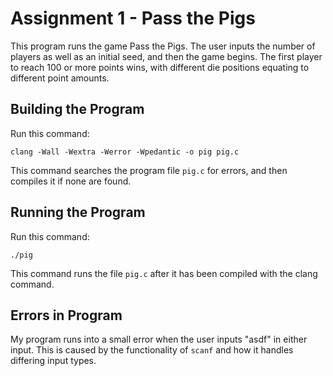 # Assignment 1 - Pass the Pigs

This program runs the game Pass the Pigs. The user inputs the number of players as well as an initial seed, and then the game begins. The first player to reach 100 or more points wins, with different die positions equating to different point amounts.

## Building the Program

Run this command:

```
clang -Wall -Wextra -Werror -Wpedantic -o pig pig.c
```

This command searches the program file `pig.c` for errors, and then compiles it if none are found.

## Running the Program

Run this command:

```
./pig
```

This command runs the file `pig.c` after it has been compiled with the clang command. 

## Errors in Program

My program runs into a small error when the user inputs "asdf" in either input. This is caused by the functionality of `scanf` and how it handles differing input types.

